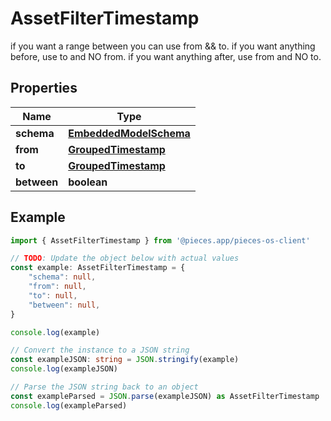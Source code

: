 
# AssetFilterTimestamp

if you want a range between you can use from && to.  if you want anything before, use to and NO from.  if you want anything after, use from and NO to.

## Properties

Name | Type
------------ | -------------
**schema** | [**EmbeddedModelSchema**](EmbeddedModelSchema)
**from** | [**GroupedTimestamp**](GroupedTimestamp)
**to** | [**GroupedTimestamp**](GroupedTimestamp)
**between** | **boolean**

## Example

```typescript
import { AssetFilterTimestamp } from '@pieces.app/pieces-os-client'

// TODO: Update the object below with actual values
const example: AssetFilterTimestamp = {
    "schema": null,
    "from": null,
    "to": null,
    "between": null,
}

console.log(example)

// Convert the instance to a JSON string
const exampleJSON: string = JSON.stringify(example)
console.log(exampleJSON)

// Parse the JSON string back to an object
const exampleParsed = JSON.parse(exampleJSON) as AssetFilterTimestamp
console.log(exampleParsed)
```


